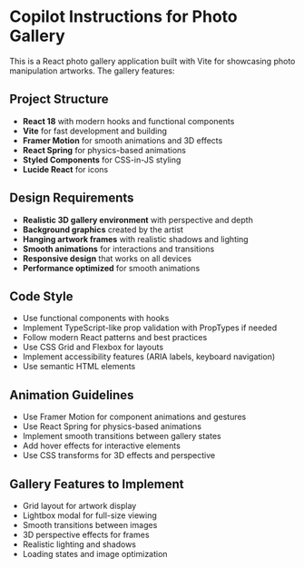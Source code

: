 # Copilot Instructions for Photo Gallery

<!-- Use this file to provide workspace-specific custom instructions to Copilot. For more details, visit https://code.visualstudio.com/docs/copilot/copilot-customization#_use-a-githubcopilotinstructionsmd-file -->

This is a React photo gallery application built with Vite for showcasing photo manipulation artworks. The gallery features:

## Project Structure
- **React 18** with modern hooks and functional components
- **Vite** for fast development and building
- **Framer Motion** for smooth animations and 3D effects
- **React Spring** for physics-based animations
- **Styled Components** for CSS-in-JS styling
- **Lucide React** for icons

## Design Requirements
- **Realistic 3D gallery environment** with perspective and depth
- **Background graphics** created by the artist
- **Hanging artwork frames** with realistic shadows and lighting
- **Smooth animations** for interactions and transitions
- **Responsive design** that works on all devices
- **Performance optimized** for smooth animations

## Code Style
- Use functional components with hooks
- Implement TypeScript-like prop validation with PropTypes if needed
- Follow modern React patterns and best practices
- Use CSS Grid and Flexbox for layouts
- Implement accessibility features (ARIA labels, keyboard navigation)
- Use semantic HTML elements

## Animation Guidelines
- Use Framer Motion for component animations and gestures
- Use React Spring for physics-based animations
- Implement smooth transitions between gallery states
- Add hover effects for interactive elements
- Use CSS transforms for 3D effects and perspective

## Gallery Features to Implement
- Grid layout for artwork display
- Lightbox modal for full-size viewing
- Smooth transitions between images
- 3D perspective effects for frames
- Realistic lighting and shadows
- Loading states and image optimization

